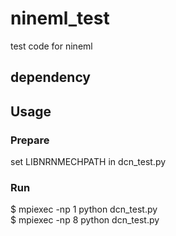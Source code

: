 # nineml_test
test code for nineml

## dependency

## Usage
### Prepare
set LIBNRNMECHPATH in dcn_test.py  

### Run
$ mpiexec -np 1 python dcn_test.py  
$ mpiexec -np 8 python dcn_test.py  

